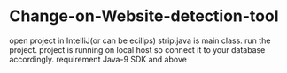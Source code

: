 # Change-on-Website-detection-tool


open project in IntelliJ(or can be ecilips) strip.java is main class. run the project.
project is running on local host so connect it to your database accordingly.
requirement Java-9 SDK and above 
